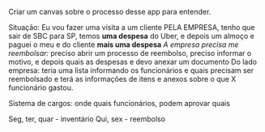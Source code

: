 Criar um canvas sobre o processo desse app para entender.

Situação: Eu vou fazer uma visita a um cliente PELA EMPRESA, tenho que sair de SBC para SP, temos **uma despesa** do Uber, e depois um almoço e paguei o meu e do cliente **mais uma despesa**
*A empresa precisa me reembolsar:* preciso abrir um processo de reembolso, preciso informar o motivo, e depois quais as despesas e devo anexar um documento
Do lado empresa: teria uma lista informando os funcionários e quais precisam ser reembolsado e terá as informações de itens e anexos sobre o que X funcionário gastou.

Sistema de cargos: onde quais funcionários, podem aprovar quais

Seg, ter, quar - inventário
Qui, sex - reembolso

